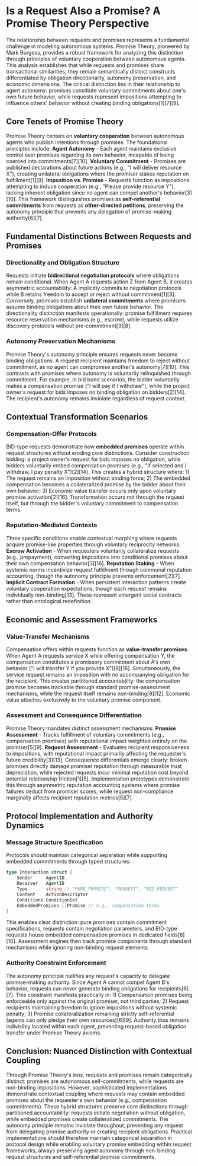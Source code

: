# Is a Request Also a Promise? A Promise Theory Perspective

The relationship between requests and promises represents a fundamental challenge in modeling autonomous systems. Promise Theory, pioneered by Mark Burgess, provides a robust framework for analyzing this distinction through principles of voluntary cooperation between autonomous agents. This analysis establishes that while requests and promises share transactional similarities, they remain semantically distinct constructs differentiated by obligation directionality, autonomy preservation, and economic dimensions. The critical distinction lies in their relationship to agent autonomy: promises constitute voluntary commitments about one's own future behavior, while requests represent impositions attempting to influence others' behavior without creating binding obligations[1][7][9].

## Core Tenets of Promise Theory

Promise Theory centers on **voluntary cooperation** between autonomous agents who publish intentions through promises. The foundational principles include: **Agent Autonomy** - Each agent maintains exclusive control over promises regarding its own behavior, incapable of being coerced into commitments[7][10]. **Voluntary Commitment** - Promises are published declarations about future actions (e.g., "I will deliver resource X"), creating unilateral obligations where the promiser stakes reputation on fulfillment[1][9]. **Imposition vs. Promise** - Requests function as impositions attempting to induce cooperation (e.g., "Please provide resource Y"), lacking inherent obligation since no agent can compel another's behavior[3][16]. This framework distinguishes promises as **self-referential commitments** from requests as **other-directed petitions**, preserving the autonomy principle that prevents any delegation of promise-making authority[6][7].

## Fundamental Distinctions Between Requests and Promises

### Directionality and Obligation Structure

Requests initiate **bidirectional negotiation protocols** where obligations remain conditional. When Agent A requests action Z from Agent B, it creates asymmetric accountability: A implicitly commits to negotiation protocols while B retains freedom to accept or reject without commitment[1][3]. Conversely, promises establish **unilateral commitments** where promisers assume binding obligations about their own future behavior. The directionality distinction manifests operationally: promise fulfillment requires resource reservation mechanisms (e.g., escrow), while requests utilize discovery protocols without pre-commitment[3][8].

### Autonomy Preservation Mechanisms

Promise Theory's autonomy principle ensures requests never become binding obligations. A request recipient maintains freedom to reject without commitment, as no agent can compromise another's autonomy[7][10]. This contrasts with promises where autonomy is voluntarily relinquished through commitment. For example, in bid bond scenarios, the bidder voluntarily makes a compensation promise ("I will pay if I withdraw"), while the project owner's request for bids imposes no binding obligation on bidders[2][14]. The recipient's autonomy remains inviolate regardless of request context.

## Contextual Transformation Scenarios

### Compensation-Offer Protocols

BID-type requests demonstrate how **embedded promises** operate within request structures without eroding core distinctions. Consider construction bidding: a project owner's request for bids imposes no obligation, while bidders voluntarily embed compensation promises (e.g., "If selected and I withdraw, I pay penalty X")[2][14]. This creates a hybrid structure where: 1) The request remains an imposition without binding force; 2) The embedded compensation becomes a collateralized promise by the bidder about their own behavior; 3) Economic value transfer occurs only upon voluntary promise activation[2][16]. Transformation occurs not through the request itself, but through the bidder's voluntary commitment to compensation terms.

### Reputation-Mediated Contexts

Three specific conditions enable contextual morphing where requests acquire promise-like properties through voluntary reciprocity networks: **Escrow Activation** - When requesters voluntarily collateralize requests (e.g., prepayment), converting impositions into conditional promises about their own compensation behavior[3][16]. **Reputation Staking** - When systemic norms incentivize request fulfillment through communal reputation accounting, though the autonomy principle prevents enforcement[2][7]. **Implicit Contract Formation** - When persistent interaction patterns create voluntary cooperation expectations, though each request remains individually non-binding[13]. These represent emergent social contracts rather than ontological redefinition.

## Economic and Assessment Frameworks

### Value-Transfer Mechanisms

Compensation offers within requests function as **value-transfer promises**. When Agent A requests service X while offering compensation Y, the compensation constitutes a promissory commitment about A's own behavior ("I will transfer Y if you provide X")[8][16]. Simultaneously, the service request remains an imposition with no accompanying obligation for the recipient. This creates partitioned accountability: the compensation promise becomes trackable through standard promise-assessment mechanisms, while the request itself remains non-binding[8][12]. Economic value attaches exclusively to the voluntary promise component.

### Assessment and Consequence Differentiation

Promise Theory mandates distinct assessment mechanisms: **Promise Assessment** - Tracks fulfillment of voluntary commitments (e.g., compensation promises) with reputational impact weighted entirely on the promiser[5][9]. **Request Assessment** - Evaluates recipient responsiveness to impositions, with reputational impact primarily affecting the requester's future credibility[3][13]. Consequence differentials emerge clearly: broken promises directly damage promiser reputation through measurable trust depreciation, while rejected requests incur minimal reputation cost beyond potential relationship friction[1][5]. Implementation prototypes demonstrate this through asymmetric reputation accounting systems where promise failures deduct from promiser scores, while request non-compliance marginally affects recipient reputation metrics[5][7].

## Protocol Implementation and Authority Dynamics

### Message Structure Specification

Protocols should maintain categorical separation while supporting embedded commitments through typed structures:
```go
type Interaction struct {
    Sender     AgentID
    Receiver   AgentID
    Type       string // "PURE_PROMISE", "REQUEST", "BID_REQUEST"
    Content    ActionDescriptor
    Conditions ConditionSet
    EmbeddedPromises []Promise // e.g., compensation terms
}
```
This enables clear distinction: pure promises contain commitment specifications, requests contain negotiation parameters, and BID-type requests house embedded compensation promises in dedicated fields[8][16]. Assessment engines then track promise components through standard mechanisms while ignoring non-binding request elements.

### Authority Constraint Enforcement

The autonomy principle nullifies any request's capacity to delegate promise-making authority. Since Agent A cannot compel Agent B's behavior, requests can never generate binding obligations for recipients[6][7]. This constraint manifests practically in: 1) Compensation promises being enforceable only against the original promiser, not third parties; 2) Request recipients maintaining freedom to ignore impositions without systemic penalty; 3) Promise collateralization remaining strictly self-referential (agents can only pledge their own resources)[6][9]. Authority thus remains indivisibly located within each agent, preventing request-based obligation transfer under Promise Theory axioms.

## Conclusion: Nuanced Distinction with Contextual Coupling

Through Promise Theory's lens, requests and promises remain categorically distinct: promises are autonomous self-commitments, while requests are non-binding impositions. However, sophisticated implementations demonstrate contextual coupling where requests may contain embedded promises about the requester's own behavior (e.g., compensation commitments). These hybrid structures preserve core distinctions through partitioned accountability: requests initiate negotiation without obligation, while embedded promises create collateralized commitments. The autonomy principle remains inviolate throughout, preventing any request from delegating promise authority or creating recipient obligations. Practical implementations should therefore maintain categorical separation in protocol design while enabling voluntary promise embedding within request frameworks, always preserving agent autonomy through non-binding request structures and self-referential promise commitments.
